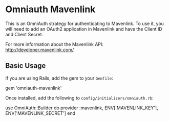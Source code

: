 # Omniauth Mavenlink

This is an OmniAuth strategy for authenticating to Mavenlink. To use it, you will need to add an OAuth2 application in Mavenlink and have the Client ID and Client Secret.

For more information about the Mavenlink API: http://developer.mavenlink.com/

## Basic Usage

If you are using Rails, add the gem to your `Gemfile`:
  
  gem 'omniauth-mavenlink'

Once installed, add the following to `config/initializers/omniauth.rb`:

  use OmniAuth::Builder do
    provider :mavenlink, ENV['MAVENLINK_KEY'], ENV['MAVENLINK_SECRET']
  end


